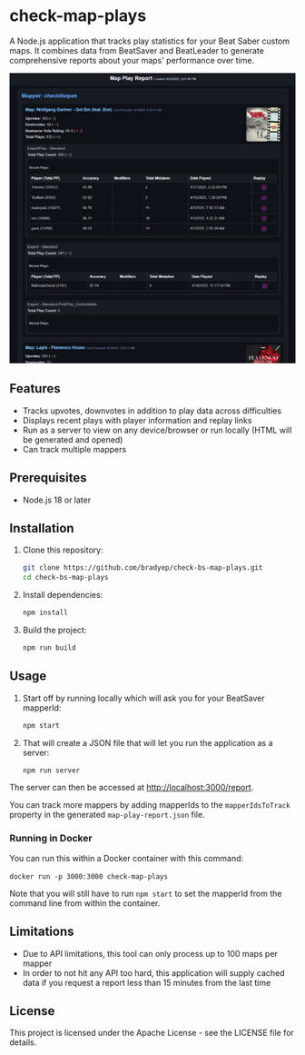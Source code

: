 # check-map-plays

A Node.js application that tracks play statistics for your Beat Saber custom maps. It combines data from BeatSaver and BeatLeader to generate comprehensive reports about your maps' performance over time.

![screenshot](map-play-report-example.png "Screenshot")

## Features

- Tracks upvotes, downvotes in addition to play data across difficulties
- Displays recent plays with player information and replay links
- Run as a server to view on any device/browser or run locally (HTML will be generated and opened)
- Can track multiple mappers

## Prerequisites

- Node.js 18 or later

## Installation

1. Clone this repository:
   ```bash
   git clone https://github.com/bradyep/check-bs-map-plays.git
   cd check-bs-map-plays
   ```

2. Install dependencies:
   ```bash
   npm install
   ```

3. Build the project:
   ```bash
   npm run build
   ```

## Usage

1. Start off by running locally which will ask you for your BeatSaver mapperId:
   ```bash
   npm start
   ```

2. That will create a JSON file that will let you run the application as a server:
   ```bash
   npm run server
   ```

The server can then be accessed at [http://localhost:3000/report](http://localhost:3000/report).

You can track more mappers by adding mapperIds to the `mapperIdsToTrack` property in the generated `map-play-report.json` file. 

### Running in Docker

You can run this within a Docker container with this command:

`docker run -p 3000:3000 check-map-plays`

Note that you will still have to run `npm start` to set the mapperId from the command line from within the container. 

## Limitations

- Due to API limitations, this tool can only process up to 100 maps per mapper
- In order to not hit any API too hard, this application will supply cached data if you request a report less than 15 minutes from the last time

## License

This project is licensed under the Apache License - see the LICENSE file for details.
